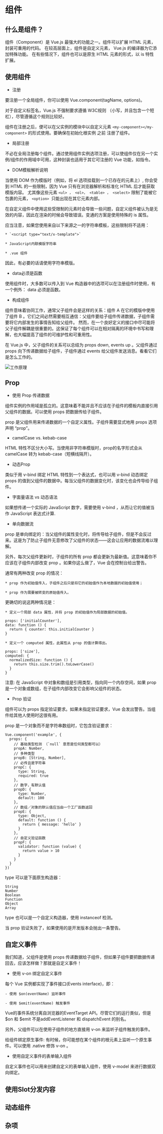 组件
========

## 什么是组件？

组件（Component）是 Vue.js 最强大的功能之一。组件可以扩展 HTML 元素，封装可重用的代码。
在较高层面上，组件是自定义元素， Vue.js 的编译器为它添加特殊功能。
在有些情况下，组件也可以是原生 HTML 元素的形式，以 is 特性扩展。

## 使用组件

- 注册

要注册一个全局组件，你可以使用 Vue.component(tagName, options)。

对于自定义标签名，Vue.js 不强制要求遵循 W3C规则 （小写，并且包含一个短杠），尽管遵循这个规则比较好。

组件在注册之后，便可以在父实例的模块中以自定义元素 `<my-component></my-component>` 的形式使用。要确保在初始化根实例 之前 注册了组件。

- 局部注册

不必在全局注册每个组件。通过使用组件实例选项注册，可以使组件仅在另一个实例/组件的作用域中可用，这种封装也适用于其它可注册的 Vue 功能，如指令。

- DOM模板解析说明

当使用 DOM 作为模版时（例如，将 el 选项挂载到一个已存在的元素上）, 你会受到 HTML 的一些限制，因为 Vue 只有在浏览器解析和标准化 HTML 后才能获取模版内容。
尤其像这些元素 `<ul> ， <ol>， <table> ， <select>` 限制了能被它包裹的元素， `<option> `只能出现在其它元素内部。

在自定义组件中使用这些受限制的元素时会导致一些问题，自定义组件被认为是无效的内容，因此在渲染的时候会导致错误。变通的方案是使用特殊的 is 属性。

应当注意，如果您使用来自以下来源之一的字符串模板，这些限制将不适用：

    * `<script type="text/x-template">`
    
    * JavaScript内联模版字符串
    
    * .vue 组件

因此，有必要的话请使用字符串模版。

- data必须是函数

使用组件时，大多数可以传入到 Vue 构造器中的选项可以在注册组件时使用，有一个例外： data 必须是函数。

- 构成组件

组件意味着协同工作，通常父子组件会是这样的关系：组件 A 在它的模版中使用了组件 B 。它们之间必然需要相互通信：父组件要给子组件传递数据，子组件需要将它内部发生的事情告知给父组件。
然而，在一个良好定义的接口中尽可能将父子组件解耦是很重要的。这保证了每个组件可以在相对隔离的环境中书写和理解，也大幅提高了组件的可维护性和可重用性。

在 Vue.js 中，父子组件的关系可以总结为 props down, events up 。父组件通过 props 向下传递数据给子组件，子组件通过 events 给父组件发送消息。看看它们是怎么工作的。

![工作原理](./assets/props-events.png)

## Prop

- 使用 Prop 传递数据
  
组件实例的作用域是孤立的。这意味着不能并且不应该在子组件的模板内直接引用父组件的数据。可以使用 props 把数据传给子组件。

prop 是父组件用来传递数据的一个自定义属性。子组件需要显式地用 props 选项声明 “prop”。

- camelCase vs. kebab-case

HTML 特性不区分大小写。当使用非字符串模版时，prop的名字形式会从 camelCase 转为 kebab-case（短横线隔开）。

- 动态Prop

类似于用 v-bind 绑定 HTML 特性到一个表达式，也可以用 v-bind 动态绑定 props 的值到父组件的数据中。每当父组件的数据变化时，该变化也会传导给子组件。

- 字面量语法 vs 动态语法

如果想传递一个实际的 JavaScript 数字，需要使用 v-bind ，从而让它的值被当作 JavaScript 表达式计算.

- 单向数据流

prop 是单向绑定的：当父组件的属性变化时，将传导给子组件，但是不会反过来。这是为了防止子组件无意修改了父组件的状态——这会让应用的数据流难以理解。

另外，每次父组件更新时，子组件的所有 prop 都会更新为最新值。这意味着你不应该在子组件内部改变 prop 。如果你这么做了，Vue 会在控制台给出警告。

通常有两种改变 prop 的情况：

    * prop 作为初始值传入，子组件之后只是将它的初始值作为本地数据的初始值使用；
    
    * prop 作为需要被转变的原始值传入。
    
更确切的说这两种情况是：

    * 定义一个局部 data 属性，并将 prop 的初始值作为局部数据的初始值。

```
props: ['initialCounter'],
data: function () {
  return { counter: this.initialCounter }
}
```

    * 定义一个 computed 属性，此属性从 prop 的值计算得出。

```
props: ['size'],
computed: {
  normalizedSize: function () {
    return this.size.trim().toLowerCase()
  }
}
```

注意: 在 JavaScript 中对象和数组是引用类型，指向同一个内存空间，如果 prop 是一个对象或数组，在子组件内部改变它会影响父组件的状态。

- Prop 验证

组件可以为 props 指定验证要求。如果未指定验证要求，Vue 会发出警告。当组件给其他人使用时这很有用。

prop 是一个对象而不是字符串数组时，它包含验证要求：

```
Vue.component('example', {
  props: {
    // 基础类型检测 （`null` 意思是任何类型都可以）
    propA: Number,
    // 多种类型
    propB: [String, Number],
    // 必传且是字符串
    propC: {
      type: String,
      required: true
    },
    // 数字，有默认值
    propD: {
      type: Number,
      default: 100
    },
    // 数组／对象的默认值应当由一个工厂函数返回
    propE: {
      type: Object,
      default: function () {
        return { message: 'hello' }
      }
    },
    // 自定义验证函数
    propF: {
      validator: function (value) {
        return value > 10
      }
    }
  }
})
```

type 可以是下面原生构造器：

```
String
Number
Boolean
Function
Object
Array
```

type 也可以是一个自定义构造器，使用 instanceof 检测。

当 prop 验证失败了，如果使用的是开发版本会抛出一条警告。

## 自定义事件

我们知道，父组件是使用 props 传递数据给子组件，但如果子组件要把数据传递回去，应该怎样做？那就是自定义事件！

- 使用 v-on 绑定自定义事件
 
每个 Vue 实例都实现了事件接口(Events interface)，即：

    - 使用 $on(eventName) 监听事件

    - 使用 $emit(eventName) 触发事件

Vue的事件系统分离自浏览器的EventTarget API。尽管它们的运行类似，但是$on 和 $emit 不是addEventListener 和 dispatchEvent 的别名。

另外，父组件可以在使用子组件的地方直接用 v-on 来监听子组件触发的事件。

给组件绑定原生事件: 有时候，你可能想在某个组件的根元素上监听一个原生事件。可以使用 .native 修饰 v-on 。

- 使用自定义事件的表单输入组件

自定义事件也可以用来创建自定义的表单输入组件，使用 v-model 来进行数据双向绑定。

## 使用Slot分发内容

## 动态组件

## 杂项


